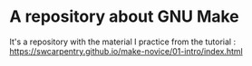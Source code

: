 # A repository about GNU Make

It's a repository with the material I practice from the tutorial : https://swcarpentry.github.io/make-novice/01-intro/index.html

